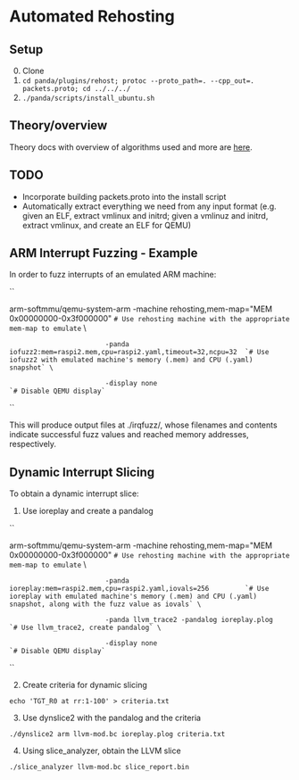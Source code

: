 # Automated Rehosting

## Setup

0. Clone
1. `cd panda/plugins/rehost; protoc --proto_path=. --cpp_out=. packets.proto; cd ../../../`
2. `./panda/scripts/install_ubuntu.sh`


## Theory/overview

Theory docs with overview of algorithms used and more are [here](./THEORY.md).


## TODO

* Incorporate building packets.proto into the install script
* Automatically extract everything we need from any input format (e.g. given an ELF, extract vmlinux and initrd; given a vmlinuz and initrd, extract vmlinux, and create an ELF for QEMU)


## ARM Interrupt Fuzzing - Example

In order to fuzz interrupts of an emulated ARM machine:

``

arm-softmmu/qemu-system-arm -machine rehosting,mem-map="MEM 0x00000000-0x3f000000"            `# Use rehosting machine with the appropriate mem-map to emulate` \ 

                            -panda iofuzz2:mem=raspi2.mem,cpu=raspi2.yaml,timeout=32,ncpu=32  `# Use iofuzz2 with emulated machine's memory (.mem) and CPU (.yaml) snapshot` \ 

                            -display none                                                     `# Disable QEMU display` 

``

This will produce output files at ./irqfuzz/, whose filenames and contents indicate successful fuzz values and reached memory addresses, respectively.

## Dynamic Interrupt Slicing

To obtain a dynamic interrupt slice:

1. Use ioreplay and create a pandalog

``

arm-softmmu/qemu-system-arm -machine rehosting,mem-map="MEM 0x00000000-0x3f000000"            `# Use rehosting machine with the appropriate mem-map to emulate` \ 

                            -panda ioreplay:mem=raspi2.mem,cpu=raspi2.yaml,iovals=256         `# Use ioreplay with emulated machine's memory (.mem) and CPU (.yaml) snapshot, along with the fuzz value as iovals` \ 

                            -panda llvm_trace2 -pandalog ioreplay.plog                        `# Use llvm_trace2, create pandalog` \ 

                            -display none                                                     `# Disable QEMU display` 

``

2. Create criteria for dynamic slicing

`echo 'TGT_R0 at rr:1-100' > criteria.txt`

3. Use dynslice2 with the pandalog and the criteria

`./dynslice2 arm llvm-mod.bc ioreplay.plog criteria.txt`

4. Using slice_analyzer, obtain the LLVM slice

`./slice_analyzer llvm-mod.bc slice_report.bin`

